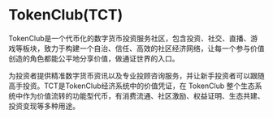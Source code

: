 # 

# TokenClub(TCT)

TokenClub是一个代币化的数字货币投资服务社区，包含投资、社交、直播、游戏等板块，致力于构建一个自治、信任、高效的社区经济网络，让每一个参与价值创造的角色都能公平地分享价值，做通证世界的入口。

为投资者提供精准数字货币资讯以及专业投顾咨询服务，并让新手投资者可以跟随高手投资。TCT是TokenClub经济系统中的价值凭证，在 TokenClub 整个生态系统中作为价值流转的功能型代币，有消费流通、社区激励、权益证明、生态共建、投资变现等多种用途。

